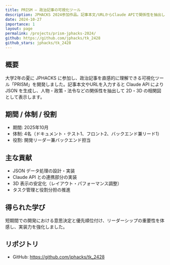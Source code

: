 ```yaml
---
title: PRISM — 政治記事の可視化ツール
description: JPHACKS 2024参加作品。記事本文/URLからClaude APIで関係性を抽出し、2D/3D相関図で可視化。
date: 2024-10-27
importance: 1
layout: page
permalink: /projects/prism-jphacks-2024/
github: https://github.com/jphacks/tk_2428
github_stars: jphacks/tk_2428
---
```


## 概要
大学2年の夏に JPHACKS に参加し、政治記事を直感的に理解できる可視化ツール「PRISM」を開発しました。記事本文やURLを入力すると Claude API により JSON を生成し、人物・政策・法令などの関係性を抽出して 2D・3D の相関図として表示します。

## 期間 / 体制 / 役割
- 期間: 2025年10月
- 体制: 4名（ドキュメント・テスト1、フロント2、バックエンド兼リード1）
- 役割: 開発リーダー兼バックエンド担当

## 主な貢献
- JSON データ処理の設計・実装
- Claude API との連携部分の実装
- 3D 表示の安定化（レイアウト・パフォーマンス調整）
- タスク管理と役割分担の推進

## 得られた学び
短期間での開発における意思決定と優先順位付け、リーダーシップの重要性を体感し、実装力を強化しました。

## リポジトリ
- GitHub: https://github.com/jphacks/tk_2428

